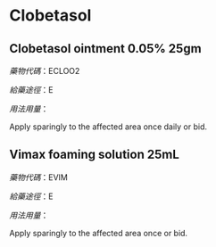 # Clobetasol

## Clobetasol ointment 0.05% 25gm

*藥物代碼*：ECLOO2

*給藥途徑*：E

*用法用量*：

Apply sparingly to the affected area once daily or bid.

## Vimax foaming solution 25mL

*藥物代碼*：EVIM

*給藥途徑*：E

*用法用量*：

Apply sparingly to the affected area once or bid.

